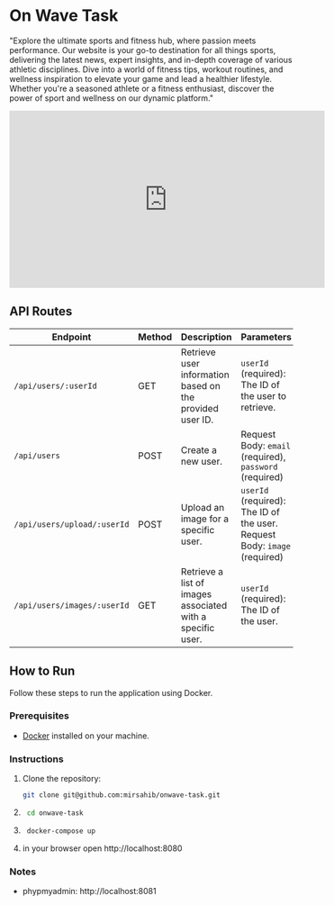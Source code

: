 # On Wave Task
"Explore the ultimate sports and fitness hub, where passion meets performance. Our website is your go-to destination for all things sports, delivering the latest news, expert insights, and in-depth coverage of various athletic disciplines. Dive into a world of fitness tips, workout routines, and wellness inspiration to elevate your game and lead a healthier lifestyle. Whether you're a seasoned athlete or a fitness enthusiast, discover the power of sport and wellness on our dynamic platform."

<iframe width="560" height="315" src="https://www.youtube.com/embed/-lt-diQljnU?si=lr_w7sZ4-iX19wzR" title="YouTube video player" frameborder="0" allow="accelerometer; autoplay; clipboard-write; encrypted-media; gyroscope; picture-in-picture; web-share" allowfullscreen></iframe>


## API Routes

| **Endpoint**                        | **Method** | **Description**                                            | **Parameters**                                      |
| ----------------------------------- | ---------- | ---------------------------------------------------------- | ---------------------------------------------------- |
| `/api/users/:userId`                 | GET        | Retrieve user information based on the provided user ID.  | `userId` (required): The ID of the user to retrieve. |
| `/api/users`                         | POST       | Create a new user.                                        | Request Body: `email` (required), `password` (required) |
| `/api/users/upload/:userId`          | POST       | Upload an image for a specific user.                      | `userId` (required): The ID of the user. Request Body: `image` (required) |
| `/api/users/images/:userId`          | GET        | Retrieve a list of images associated with a specific user. | `userId` (required): The ID of the user.            |

## How to Run

Follow these steps to run the application using Docker.

### Prerequisites

- [Docker](https://www.docker.com/) installed on your machine.

### Instructions

1. Clone the repository:

   ```bash
   git clone git@github.com:mirsahib/onwave-task.git
2. ```bash 
    cd onwave-task
3. ```bash
    docker-compose up
4. in your browser open http://localhost:8080

### Notes
- phypmyadmin: http://localhost:8081